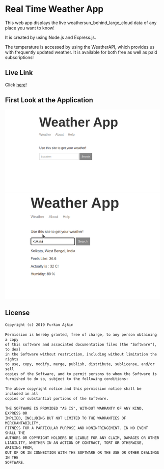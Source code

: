 # Real Time Weather App
This web app displays the live weathersun_behind_large_cloud data of any place you want to know!

It is created by using Node.js and Express.js.

The temperature is accessed by using the WeatherAPI, which provides us with frequently updated weather. It is available for both free as well as paid subscriptions!

## Live Link
Click [here](https://sleepturtle-node-weather-app.herokuapp.com/)!

## First Look at the Application
![alt text](https://github.com/sleepturtle2/real-time-weather-app/blob/master/1.png?raw=true)
![alt text](https://github.com/sleepturtle2/real-time-weather-app/blob/master/2.png?raw=true)

## License
```
Copyright (c) 2019 Furkan Aşkın

Permission is hereby granted, free of charge, to any person obtaining a copy
of this software and associated documentation files (the "Software"), to deal
in the Software without restriction, including without limitation the rights
to use, copy, modify, merge, publish, distribute, sublicense, and/or sell
copies of the Software, and to permit persons to whom the Software is
furnished to do so, subject to the following conditions:

The above copyright notice and this permission notice shall be included in all
copies or substantial portions of the Software.

THE SOFTWARE IS PROVIDED "AS IS", WITHOUT WARRANTY OF ANY KIND, EXPRESS OR
IMPLIED, INCLUDING BUT NOT LIMITED TO THE WARRANTIES OF MERCHANTABILITY,
FITNESS FOR A PARTICULAR PURPOSE AND NONINFRINGEMENT. IN NO EVENT SHALL THE
AUTHORS OR COPYRIGHT HOLDERS BE LIABLE FOR ANY CLAIM, DAMAGES OR OTHER
LIABILITY, WHETHER IN AN ACTION OF CONTRACT, TORT OR OTHERWISE, ARISING FROM,
OUT OF OR IN CONNECTION WITH THE SOFTWARE OR THE USE OR OTHER DEALINGS IN THE
SOFTWARE.
```

